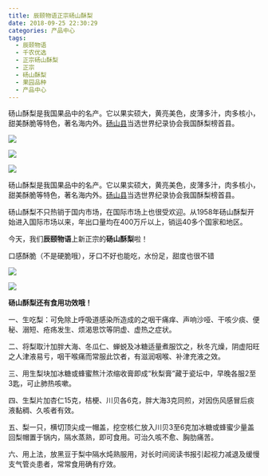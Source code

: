 ```yaml
---
title: 辰颐物语正宗砀山酥梨
date: 2018-09-25 22:30:29
categories: 产品中心
tags:
  - 辰颐物语
  - 千农优选
  - 正宗砀山酥梨
  - 正宗
  - 砀山酥梨
  - 果园品种
  - 产品中心
---
```


砀山酥梨是我国果品中的名产。它以果实硕大，黄亮美色，皮薄多汁，肉多核小，甜美酥脆等特色，著名海内外。[砀山县](https://baike.so.com/doc/5681721-5894396.html)当选世界纪录协会我国酥梨榜首县。

<!-- more -->


![](http://www.zuow.cn/wp-content/uploads/2018/09/df00e936f159e24958c0-768x1024.jpg)

![](http://www.zuow.cn/wp-content/uploads/2018/09/7e7889f002f364e023a2-768x1024.jpg)

![](http://www.zuow.cn/wp-content/uploads/2018/09/a1df4637ffd47addf173-768x1024.jpg)

砀山酥梨是我国果品中的名产。它以果实硕大，黄亮美色，皮薄多汁，肉多核小，甜美酥脆等特色，著名海内外。[砀山县](https://baike.so.com/doc/5681721-5894396.html)当选世界纪录协会我国酥梨榜首县。

砀山酥梨不只热销于国内市场，在国际市场上也很受欢迎。从1958年砀山酥梨开始进入国际市场以来，年出口量均在400万斤以上，销运40多个国家和地区。

今天，我们**辰颐物语**上新正宗的**砀山酥梨**啦！

口感酥脆（不是硬脆哦），牙口不好也能吃，水份足，甜度也很不错

![](http://www.zuow.cn/wp-content/uploads/2018/09/b219e529b7f14cd97ed8.jpg)

![](http://www.zuow.cn/wp-content/uploads/2018/09/e501c6570f2eb3187d5c-1-768x1024.jpg)

**砀山酥梨还有食用功效哦！**

一、生吃梨：可免除上呼吸道感染所造成的之咽干痛痒、声响沙哑、干咳少痰、便秘、溺短、疮疡发生、烦渴思饮等阴虚、虚热之症状。

二、将梨取汁加胖大海、冬瓜仁、蝉蜕及冰糖适量煮服饮之，秋冬亢燥，阴虚阳旺之人津液易亏，咽干喉痛而常服此饮者，有滋润咽喉、补津充液之效。

三、用生梨块加冰糖或蜂蜜熬汁浓缩收膏即成“秋梨膏”藏于瓷坛中，早晚各服2至3匙，可止肺热咳嗽。

四、生梨片加杏仁15克，桔梗、川贝各6克，胖大海3克同煎，对因伤风感冒后痰液黏稠、久咳者有效。

五、梨一只，横切顶尖成一帽盖，挖空核仁放入川贝3至6克加冰糖或蜂蜜少量盖回梨帽置于锅内，隔水蒸熟，即可食用。可治久咳不愈、胸肋痛苦。

六、用上法，放黑豆于梨中隔水炖熟服用，对长时间阅读书报引起视力减退及缓慢支气管炎患者，常常食用确有疗效。